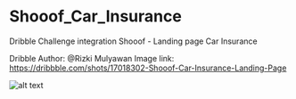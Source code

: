 # Shooof_Car_Insurance
Dribble Challenge integration Shooof - Landing page  Car Insurance

Dribble Author: @Rizki Mulyawan
Image link:  https://dribbble.com/shots/17018302-Shooof-Car-Insurance-Landing-Page



![alt text](https://cdn.dribbble.com/users/3547802/screenshots/17018302/media/9f86f4267f9fa23fd0d6bdbe81b699c0.png)


